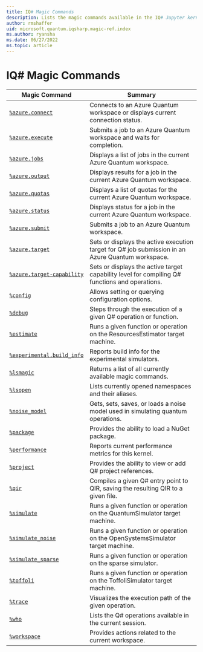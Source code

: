 ```yaml
---
title: IQ# Magic Commands
description: Lists the magic commands available in the IQ# Jupyter kernel.
author: rmshaffer
uid: microsoft.quantum.iqsharp.magic-ref.index
ms.author: ryansha
ms.date: 06/27/2022
ms.topic: article
---
```

# IQ# Magic Commands
| Magic Command | Summary |
|---------------|---------|
| [`%azure.connect`](xref:microsoft.quantum.iqsharp.magic-ref.azure.connect) | Connects to an Azure Quantum workspace or displays current connection status. |
| [`%azure.execute`](xref:microsoft.quantum.iqsharp.magic-ref.azure.execute) | Submits a job to an Azure Quantum workspace and waits for completion. |
| [`%azure.jobs`](xref:microsoft.quantum.iqsharp.magic-ref.azure.jobs) | Displays a list of jobs in the current Azure Quantum workspace. |
| [`%azure.output`](xref:microsoft.quantum.iqsharp.magic-ref.azure.output) | Displays results for a job in the current Azure Quantum workspace. |
| [`%azure.quotas`](xref:microsoft.quantum.iqsharp.magic-ref.azure.quotas) | Displays a list of quotas for the current Azure Quantum workspace. |
| [`%azure.status`](xref:microsoft.quantum.iqsharp.magic-ref.azure.status) | Displays status for a job in the current Azure Quantum workspace. |
| [`%azure.submit`](xref:microsoft.quantum.iqsharp.magic-ref.azure.submit) | Submits a job to an Azure Quantum workspace. |
| [`%azure.target`](xref:microsoft.quantum.iqsharp.magic-ref.azure.target) | Sets or displays the active execution target for Q# job submission in an Azure Quantum workspace. |
| [`%azure.target-capability`](xref:microsoft.quantum.iqsharp.magic-ref.azure.target-capability) | Sets or displays the active target capability level for compiling Q# functions and operations. |
| [`%config`](xref:microsoft.quantum.iqsharp.magic-ref.config) | Allows setting or querying configuration options. |
| [`%debug`](xref:microsoft.quantum.iqsharp.magic-ref.debug) | Steps through the execution of a given Q# operation or function. |
| [`%estimate`](xref:microsoft.quantum.iqsharp.magic-ref.estimate) | Runs a given function or operation on the ResourcesEstimator target machine. |
| [`%experimental.build_info`](xref:microsoft.quantum.iqsharp.magic-ref.experimental.build_info) | Reports build info for the experimental simulators. |
| [`%lsmagic`](xref:microsoft.quantum.iqsharp.magic-ref.lsmagic) | Returns a list of all currently available magic commands. |
| [`%lsopen`](xref:microsoft.quantum.iqsharp.magic-ref.lsopen) | Lists currently opened namespaces and their aliases. |
| [`%noise_model`](xref:microsoft.quantum.iqsharp.magic-ref.noise_model) | Gets, sets, saves, or loads a noise model used in simulating quantum operations. |
| [`%package`](xref:microsoft.quantum.iqsharp.magic-ref.package) | Provides the ability to load a NuGet package. |
| [`%performance`](xref:microsoft.quantum.iqsharp.magic-ref.performance) | Reports current performance metrics for this kernel. |
| [`%project`](xref:microsoft.quantum.iqsharp.magic-ref.project) | Provides the ability to view or add Q# project references. |
| [`%qir`](xref:microsoft.quantum.iqsharp.magic-ref.qir) | Compiles a given Q# entry point to QIR, saving the resulting QIR to a given file. |
| [`%simulate`](xref:microsoft.quantum.iqsharp.magic-ref.simulate) | Runs a given function or operation on the QuantumSimulator target machine. |
| [`%simulate_noise`](xref:microsoft.quantum.iqsharp.magic-ref.simulate_noise) | Runs a given function or operation on the OpenSystemsSimulator target machine. |
| [`%simulate_sparse`](xref:microsoft.quantum.iqsharp.magic-ref.simulate_sparse) | Runs a given function or operation on the sparse simulator. |
| [`%toffoli`](xref:microsoft.quantum.iqsharp.magic-ref.toffoli) | Runs a given function or operation on the ToffoliSimulator target machine. |
| [`%trace`](xref:microsoft.quantum.iqsharp.magic-ref.trace) | Visualizes the execution path of the given operation. |
| [`%who`](xref:microsoft.quantum.iqsharp.magic-ref.who) | Lists the Q# operations available in the current session. |
| [`%workspace`](xref:microsoft.quantum.iqsharp.magic-ref.workspace) | Provides actions related to the current workspace. |
